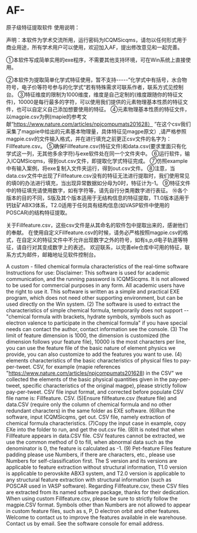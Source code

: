 # AF-
原子级特征提取软件
使用说明：


声明：本软件为学术交流所用，运行密码为ICQMSicqms，请勿以任何形式用于商业用途，所有学术用户可以使用，欢迎加入AF，提出修改意见和一起完善。



①本软件写成简单实用的exe程序，不需要其他支持环境，可在Win系统上直接使用。  

②本软件为提取简单化学式特征使用，暂不支持-----”化学式中有括号，水合物符号，电子价等符号参与的化学式“若有特殊需求可联系作者，联系方式见控制台。
③特征维度的限制为1000维度，维度是自己定制的(维度跟随你的特征文件)，10000是每行最多的字符，可以使用我们提供的元素物理基本性质的特征文件，也可以自定义自己添加想要使用的特征。
④元素物理基本性质的特征文件，以magpie.csv为例(mapie的参考文献“https://www.nature.com/articles/npjcompumats201628） ”在这个csv我们采集了magpie中给出的元素基本物理量，具体特征见magpe原文）,请严格参照magpie.csv的文件输入格式，并在进行填充之前更正csv文件的名字为：Fillfeature.csv。
⑤确保Fillfeature.csv(特征文件)和data.csv(要求里面只有化学式这一列，无其他多余字符)与exe软件处在同一个文件夹中。
⑥运行软件，输入ICQMSicqms，得到out.csv文件，即提取化学式特征完成。
⑦仿照example中有输入案例，将exe复制入文件夹运行，得到out.csv文件。
⑧注意，当data.csv文件中出现了Fillfeature.csv没有的特征无法进行提取时，我们使用常见的填0的办法进行填充，当出现异常数据如分母为0时，特征计为-1。
⑨特征文件中的特征填充请使用数字，如有字符等，请先自行分类用数字进行表征。
⑩各个版本的目的不同，S版及其个版本适用于无结构信息的特征提取，T1.0版本适用于钙钛矿ABX3体系，T2.0适用于任何具有结构信息(如VASP软件中使用的POSCAR)的结构特征提取。


关于Fillfeature.csv，这些csv文件是从其命名的软件包中提取出来的，感谢他们的奉献。
在使用自定义Fillfeature.csv的时候，请务必严格按照magpie.csv的格式，在自定义的特征文件中不允许出现数字之外的符号，如有s,p,d电子轨道等特征，请自行对其变成数字上的表述。
欢迎联系，以完善ele仓库中可用的特征，联系方式为邮件，邮箱地址见软件控制台。



A custom - filled chemical formula characteristics of the real-time software
Instructions for use:
Disclaimer: This software is used for academic communication, and the running password is ICQMSicqms. It is not allowed to be used for commercial purposes in any form. All academic users have the right to use it.
This software is written as a simple and practical EXE program, which does not need other supporting environment, but can be used directly on the Win system.
(2) The software is used to extract the characteristics of simple chemical formula, temporarily does not support -- "chemical formula with brackets, hydrate symbols, symbols such as electron valence to participate in the chemical formula" if you have special needs can contact the author, contact information see the console.
(3) The limit of feature dimension is 1000, the dimension is customized (the dimension follows your feature file), 10000 is the most characters per line, you can use the feature file of the basic nature of element physics we provide, you can also customize to add the features you want to use.
(4) elements characteristics of the basic characteristics of physical files to pay-per-tweet. CSV, for example (mapie references "https://www.nature.com/articles/npjcompumats201628) in the CSV" we collected the elements of the basic physical quantities given in the pay-per-tweet, specific characteristics of the original magpe), please strictly follow pay-per-tweet. CSV file input format, and corrected before populate CSV file name is: Fillfeature. CSV.
(5)Ensure fillfeature.csv (feature file) and data.CSV (require only the column of chemical formula and no other redundant characters) in the same folder as EXE software.
(6)Run the software, input ICQMSicqms, get out. CSV file, namely extraction of chemical formula characteristics.
(7)Copy the input case in example, copy EXe into the folder to run, and get the out.csv file.
(8)It is noted that when Fillfeature appears in data.CSV file. CSV features cannot be extracted, we use the common method of 0 to fill, when abnormal data such as the denominator is 0, the feature is calculated as -1.
(9) Pet-feature Files feature padding please use Numbers, if there are characters, etc., please use Numbers for self-classification first.
The S version and its versions are applicable to feature extraction without structural information, T1.0 version is applicable to perovskite ABX3 system, and T2.0 version is applicable to any structural feature extraction with structural information (such as POSCAR used in VASP software).
Regarding Fillfeature.csv, these CSV files are extracted from its named software package, thanks for their dedication.
When using custom Fillfeature.csv, please be sure to strictly follow the magpie.CSV format. Symbols other than Numbers are not allowed to appear in custom feature files, such as s, P, D electron orbit and other features.
Welcome to contact us to improve the features available in ele warehouse. Contact us by email. See the software console for email address.
